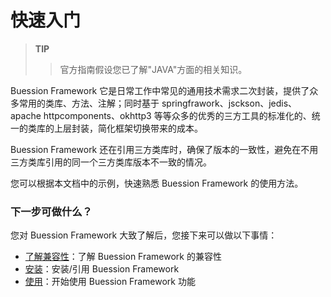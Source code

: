 # 快速入门


> **TIP**
>> 官方指南假设您已了解"JAVA"方面的相关知识。

Buession Framework 它是日常工作中常见的通用技术需求二次封装，提供了众多常用的类库、方法、注解；同时基于 springfrawork、jsckson、jedis、apache httpcomponents、okhttp3 等等众多的优秀的三方工具的标准化的、统一的类库的上层封装，简化框架切换带来的成本。

Buession Framework 还在引用三方类库时，确保了版本的一致性，避免在不用三方类库引用的同一个三方类库版本不一致的情况。


您可以根据本文档中的示例，快速熟悉 Buession Framework 的使用方法。


### 下一步可做什么？
您对 Buession Framework 大致了解后，您接下来可以做以下事情：
* [了解兼容性](/docs/requirement.html#环境要求)：了解 Buession Framework 的兼容性
* [安装](/docs/installation.html)：安装/引用 Buession Framework
* [使用](/manual/)：开始使用 Buession Framework 功能